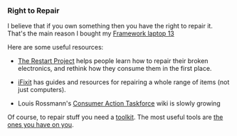 ### Right to Repair

I believe that if you own something then you have the right to repair it. That's the main reason I bought my [Framework laptop 13](../computing/framework_13.md)

Here are some useful resources:

- [The Restart Project](https://therestartproject.org/) helps people learn how to repair their broken electronics, and rethink how they consume them in the first place.

- [iFixit](https://ifixit.com) has guides and resources for repairing a whole range of items (not just computers).

- Louis Rossmann's [Consumer Action Taskforce](https://wiki.rossmanngroup.com/wiki/Main_Page) wiki is slowly growing

Of course, to repair stuff you need a [toolkit](https://tinytoolk.it/). The most useful tools are [the ones you have on you](https://media.ccc.de/v/emf2024-265-the-tiny-tool-kit-manifesto#t=513).
